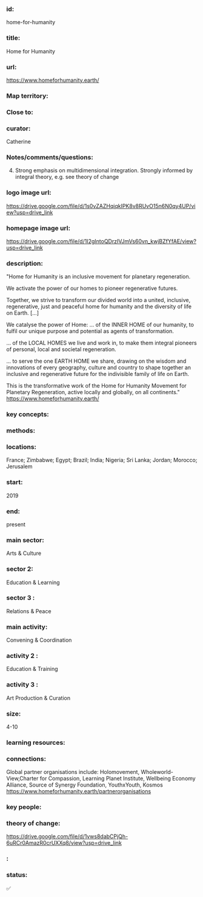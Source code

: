 ### id: 
  home-for-humanity
### title: 
  Home for Humanity
### url: 
  https://www.homeforhumanity.earth/ 
### Map territory: 
  
### Close to: 
  
### curator: 
  Catherine
### Notes/comments/questions: 
  4. Strong emphasis on multidimensional integration. Strongly informed by integral theory, e.g. see theory of change
### logo image url: 
  https://drive.google.com/file/d/1s0vZAZHqiqkIPK8v8RUvO15n6N0qy4UP/view?usp=drive_link
### homepage image url: 
  https://drive.google.com/file/d/1I2gIntoQDrzIVJmVs60vn_kwjBZfYfAE/view?usp=drive_link
### description: 
  "Home for Humanity is an inclusive movement for planetary regeneration.

We activate the power of our homes to pioneer regenerative futures.

Together, we strive to transform our divided world into a united, inclusive, regenerative, just and peaceful home for humanity and the diversity of life on Earth. [...]

We catalyse the power of Home:
... of the INNER HOME of our humanity, to fulfil our unique purpose and potential as agents of transformation. 

... of the LOCAL HOMES we live and work in, to make them integral pioneers of personal, local and societal regeneration.

... to serve the one EARTH HOME we share, drawing on the wisdom and innovations of every geography, culture and country to shape together an inclusive and regenerative future for the indivisible family of life on Earth.

​This is the transformative work of the Home for Humanity Movement for Planetary Regeneration, active locally and globally, on all continents."
https://www.homeforhumanity.earth/ 
### key concepts: 
  
### methods: 
  
### locations: 
  France; Zimbabwe; Egypt; Brazil; India; Nigeria; Sri Lanka; Jordan; Morocco; Jerusalem 
### start: 
  2019
### end: 
  present
### main sector: 
  Arts & Culture
### sector 2: 
  Education & Learning
### sector 3 : 
  Relations & Peace
### main activity: 
  Convening & Coordination
### activity 2 : 
  Education & Training
### activity 3 : 
  Art Production & Curation
### size: 
  4-10
### learning resources: 
  
### connections: 
  Global partner organisations include: Holomovement, Wholeworld-View,Charter for Compassion, Learning Planet Institute, Wellbeing Economy Alliance, Source of Synergy Foundation, YouthxYouth, Kosmos https://www.homeforhumanity.earth/partnerorganisations 
### key people: 
  
### theory of change: 
  https://drive.google.com/file/d/1vws8dabCPjQh-6uRCr0AmazR0crUXXq8/view?usp=drive_link
### : 
  
### status: 
  ✅
